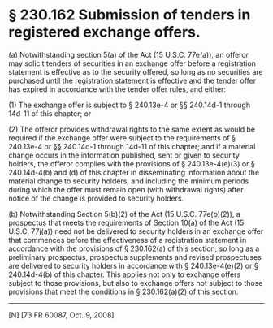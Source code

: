 # § 230.162   Submission of tenders in registered exchange offers.

(a) Notwithstanding section 5(a) of the Act (15 U.S.C. 77e(a)), an offeror may solicit tenders of securities in an exchange offer before a registration statement is effective as to the security offered, so long as no securities are purchased until the registration statement is effective and the tender offer has expired in accordance with the tender offer rules, and either:


(1) The exchange offer is subject to § 240.13e-4 or §§ 240.14d-1 through 14d-11 of this chapter; or


(2) The offeror provides withdrawal rights to the same extent as would be required if the exchange offer were subject to the requirements of § 240.13e-4 or §§ 240.14d-1 through 14d-11 of this chapter; and if a material change occurs in the information published, sent or given to security holders, the offeror complies with the provisions of § 240.13e-4(e)(3) or § 240.14d-4(b) and (d) of this chapter in disseminating information about the material change to security holders, and including the minimum periods during which the offer must remain open (with withdrawal rights) after notice of the change is provided to security holders.


(b) Notwithstanding Section 5(b)(2) of the Act (15 U.S.C. 77e(b)(2)), a prospectus that meets the requirements of Section 10(a) of the Act (15 U.S.C. 77j(a)) need not be delivered to security holders in an exchange offer that commences before the effectiveness of a registration statement in accordance with the provisions of § 230.162(a) of this section, so long as a preliminary prospectus, prospectus supplements and revised prospectuses are delivered to security holders in accordance with § 240.13e-4(e)(2) or § 240.14d-4(b) of this chapter. This applies not only to exchange offers subject to those provisions, but also to exchange offers not subject to those provisions that meet the conditions in § 230.162(a)(2) of this section.



---

[N] [73 FR 60087, Oct. 9, 2008]




